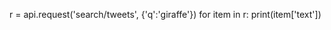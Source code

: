  r = api.request('search/tweets', {'q':'giraffe'})
            for item in r:
              print(item['text'])
